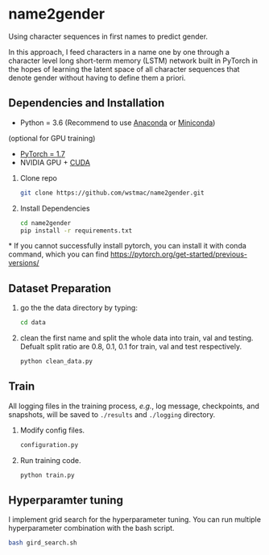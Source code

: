 # name2gender

Using character sequences in first names to predict gender. 

In this approach, I feed characters in a name one by one through a character level long short-term memory (LSTM) network built in PyTorch in the hopes of learning the latent space of all character sequences that denote gender without having to define them a priori.


## Dependencies and Installation

- Python = 3.6 (Recommend to use [Anaconda](https://www.anaconda.com/download/#linux) or [Miniconda](https://docs.conda.io/en/latest/miniconda.html))

(optional for GPU training)
- [PyTorch = 1.7](https://pytorch.org/)
- NVIDIA GPU + [CUDA](https://developer.nvidia.com/cuda-downloads)

1. Clone repo

   ```bash
   git clone https://github.com/wstmac/name2gender.git
   ```

1. Install Dependencies

   ```bash
   cd name2gender
   pip install -r requirements.txt
   ```
\* If you cannot successfully install pytorch, you can install it with conda command, which you can find https://pytorch.org/get-started/previous-versions/ 

## Dataset Preparation

1. go the the data directory by typing:
    ```bash
    cd data
    ```

1. clean the first name and split the whole data into train, val and testing. Defualt split ratio are 0.8, 0.1, 0.1 for train, val and test respectively.
    ```bash
    python clean_data.py
    ```

## Train
All logging files in the training process, *e.g.*, log message, checkpoints, and snapshots, will be saved to `./results` and `./logging` directory.

1. Modify config files.
   ```bash
   configuration.py
   ```

1. Run training code.
   ```bash
   python train.py
   ```

## Hyperparamter tuning
I implement grid search for the hyperparameter tuning. You can run multiple hyperparameter combination with the bash script.
   ```bash
   bash gird_search.sh
   ```